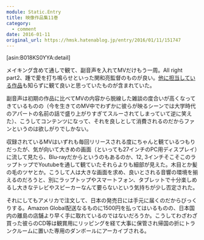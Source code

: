 ```yaml
---
module: Static.Entry
title: 映像作品集11巻
category:
  - comment
date: 2016-01-11
original_url: https://hmsk.hatenablog.jp/entry/2016/01/11/151747
---
```


[asin:B018KS0YYA:detail]

メイキング含めて通しで観て、副音声を入れてMVだけもう一周。All right part2、踵で愛を打ち鳴らせといった関和亮監督のものが良い。[他に担当している作品](https://ja.wikipedia.org/wiki/%E9%96%A2%E5%92%8C%E4%BA%AE#.E4.B8.BB.E3.81.AA.E4.BD.9C.E5.93.81)も知らずに観て良いと思っていたものが含まれていた。

副音声は初期の作品に比べてMVの内容から脱線した雑談の度合いが高くなってきているものの（今を生きてのMV中でわずかに彼らが映るシーンでは大学時代のアパートの名前の話で盛り上がりすぎてスルーされてしまっていて逆に笑えた）、こうしてコンテンツになって、それを良しとして消費されるのだからファンというのは欲しがりでしかない。

収録されているMVはいずれも毎回リリースされる度にちゃんと観ているつもりだったが、気が向いて大きめの画面（といっても27インチのPC用ディスプレイ）に流して見たら、Blu-rayだからというのもあるのか、12, 3インチそこそこのラップトップでYoutubeを通して観ていたそれらよりも細部が見えた。木目とか髪の毛のツヤとか。こうして人は大きな画面を求め、良いとされる音響の環境を揃えるのだろうと、別にラップトップやスマートフォン、タブレットで十分楽しめるし大きなテレビやスピーカーなんて要らないという気持ちが少し否定された。

それにしてもアメリカで注文して、日本の発売日には手元に届くのだからびっくりする。Amazon Global配送なるものに1500円を払ってはいるものの、日本国内の離島の店舗より早く手に取れているのではないだろうか。こうしてわざわざ買った彼らのCD等は観賞用にリッピングを経て大事に保管され帰国の折にトランクルームに置いた専用のダンボールにアーカイブされる。
